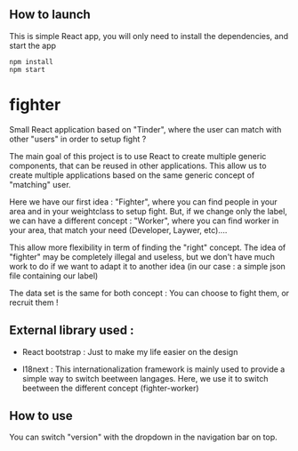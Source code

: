 ## How to launch

This is simple React app, you will only need to install the dependencies, and start the app

```
npm install
npm start
```

# fighter

Small React application based on "Tinder", where the user can match with other "users" in order to setup fight ?

The main goal of this project is to use React to create multiple generic components, that can be reused in other applications. 
This allow us to create multiple applications based on the same generic concept of "matching" user.

Here we have our first idea : "Fighter", where you can find people in your area and in your weightclass to setup fight. But, if we change only the label, we can have a different concept : "Worker", where you can find worker in your area, that match your need (Developer, Laywer, etc)....

This allow more flexibility in term of finding the "right" concept. The idea of "fighter" may be completely illegal and useless, but we don't have much work to do if we want to adapt it to another idea (in our case : a simple json file containing our label)

The data set is the same for both concept : You can choose to fight them, or recruit them !

## External library used :

- React bootstrap :
Just to make my life easier on the design

- I18next :
This internationalization framework is mainly used to provide a simple way to switch beetween langages. Here, we use it to switch beetween the different concept (fighter-worker)

## How to use 

You can switch "version" with the dropdown in the navigation bar on top. 
